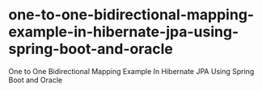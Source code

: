 # one-to-one-bidirectional-mapping-example-in-hibernate-jpa-using-spring-boot-and-oracle
One to One Bidirectional Mapping Example In Hibernate JPA Using Spring Boot and Oracle
